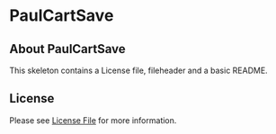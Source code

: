 # PaulCartSave
## About PaulCartSave
This skeleton contains a License file, fileheader and a basic README.

## License

Please see [License File](LICENSE) for more information.
